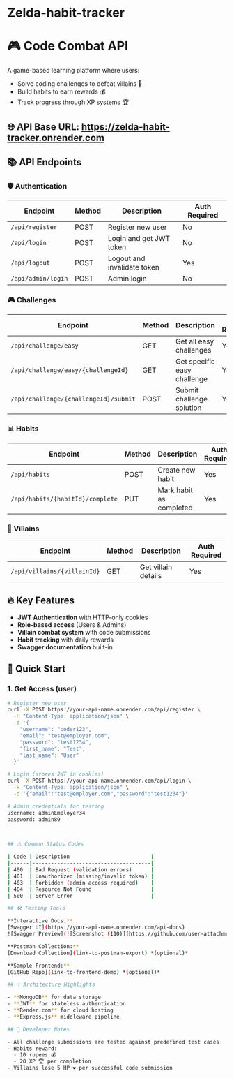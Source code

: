 # Zelda-habit-tracker


# 🎮 Code Combat API

A game-based learning platform where users:
- Solve coding challenges to defeat villains 🦹
- Build habits to earn rewards 💰
- Track progress through XP systems 🏆

## 🌐 API Base URL: https://zelda-habit-tracker.onrender.com




## 📚 API Endpoints

### 🛡️ Authentication
| Endpoint          | Method | Description                     | Auth Required |
|-------------------|--------|---------------------------------|---------------|
| `/api/register`   | POST   | Register new user               | No            |
| `/api/login`      | POST   | Login and get JWT token         | No            |
| `/api/logout`     | POST   | Logout and invalidate token     | Yes           |
| `/api/admin/login`| POST   | Admin login                     | No            |

### 🎮 Challenges
| Endpoint                              | Method | Description                     | Auth Required |
|---------------------------------------|--------|---------------------------------|---------------|
| `/api/challenge/easy`                 | GET    | Get all easy challenges         | Yes           |
| `/api/challenge/easy/{challengeId}`   | GET    | Get specific easy challenge     | Yes           |
| `/api/challenge/{challengeId}/submit` | POST   | Submit challenge solution       | Yes           |

### 📊 Habits
| Endpoint                      | Method | Description                     | Auth Required |
|-------------------------------|--------|---------------------------------|---------------|
| `/api/habits`                 | POST   | Create new habit                | Yes           |
| `/api/habits/{habitId}/complete` | PUT  | Mark habit as completed         | Yes           |

### 👾 Villains
| Endpoint                | Method | Description               | Auth Required |
|-------------------------|--------|---------------------------|---------------|
| `/api/villains/{villainId}` | GET | Get villain details       | Yes           |


## 🔥 Key Features
- **JWT Authentication** with HTTP-only cookies
- **Role-based access** (Users & Admins)
- **Villain combat system** with code submissions
- **Habit tracking** with daily rewards
- **Swagger documentation** built-in

## 🚀 Quick Start

### 1. Get Access (user)
```bash
# Register new user
curl -X POST https://your-api-name.onrender.com/api/register \
  -H "Content-Type: application/json" \
  -d '{
    "username": "coder123",
    "email": "test@employer.com",
    "password": "test1234",
    "first_name": "Test",
    "last_name": "User"
  }'

# Login (stores JWT in cookies)
curl -X POST https://your-api-name.onrender.com/api/login \
  -H "Content-Type: application/json" \
  -d '{"email":"test@employer.com","password":"test1234"}'

# Admin credentials for testing
username: adminEmployer34
password: admin89



## ⚠️ Common Status Codes

| Code | Description                          |
|------|--------------------------------------|
| 400  | Bad Request (validation errors)      |
| 401  | Unauthorized (missing/invalid token) |
| 403  | Forbidden (admin access required)    |
| 404  | Resource Not Found                   |
| 500  | Server Error                         |

## 🛠️ Testing Tools

**Interactive Docs:**  
[Swagger UI](https://your-api-name.onrender.com/api-docs)  
![Swagger Preview](![Screenshot (110)](https://github.com/user-attachments/assets/b96e39a7-e896-4ba5-b9f1-55075e6f158f)

**Postman Collection:**  
[Download Collection](link-to-postman-export) *(optional)*

**Sample Frontend:**  
[GitHub Repo](link-to-frontend-demo) *(optional)*

## 💡 Architecture Highlights

- **MongoDB** for data storage
- **JWT** for stateless authentication
- **Render.com** for cloud hosting
- **Express.js** middleware pipeline

## 📝 Developer Notes

- All challenge submissions are tested against predefined test cases
- Habits reward:
  - 10 rupees 💰
  - 20 XP 🏆 per completion
- Villains lose 5 HP ❤️ per successful code submission
